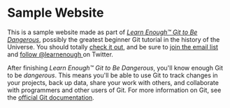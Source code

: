 # Sample Website

This is a sample website made as part of [*Learn Enough™ Git to Be
                                          Dangerous*](http://learnenough.com/git-tutorial), possibly the greatest
beginner Git tutorial in the history of the Universe. You should totally [
                                                                          check it out](http://learnenough.com/git-tutorial), and be sure to [join
                                                                                                                                              the email list](http://learnenough.com/#email_list) and [follow @learnenough
                                                                                                                                                                                                       ](http://twitter.com/learnenough) on Twitter.

After finishing *Learn Enough™ Git to Be Dangerous*, you'll know enough Git
to be *dangerous*. This means you'll be able to use Git to track changes in
your projects, back up data, share your work with others, and collaborate
with programmers and other users of Git.
For more information on Git, see the
[official Git documentation](https://git-scm.com/).